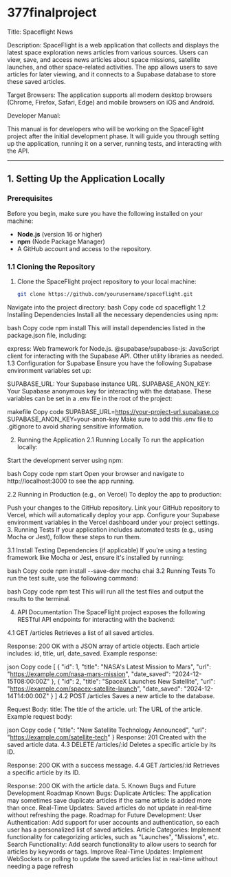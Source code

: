 # 377finalproject

Title: Spaceflight News

Description: SpaceFlight is a web application that collects and displays the latest space exploration news articles from various sources. Users can view, save, and access news articles about space missions, satellite launches, and other space-related activities. The app allows users to save articles for later viewing, and it connects to a Supabase database to store these saved articles.


Target Browsers: The application supports all modern desktop browsers (Chrome, Firefox, Safari, Edge) and mobile browsers on iOS and Android.



Developer Manual:

This manual is for developers who will be working on the SpaceFlight project after the initial development phase. It will guide you through setting up the application, running it on a server, running tests, and interacting with the API.

---

## 1. Setting Up the Application Locally

### Prerequisites
Before you begin, make sure you have the following installed on your machine:
- **Node.js** (version 16 or higher)
- **npm** (Node Package Manager)
- A GitHub account and access to the repository.

### 1.1 Cloning the Repository

1. Clone the SpaceFlight project repository to your local machine:
   ```bash
   git clone https://github.com/yourusername/spaceflight.git
Navigate into the project directory:
bash
Copy code
cd spaceflight
1.2 Installing Dependencies
Install all the necessary dependencies using npm:

bash
Copy code
npm install
This will install dependencies listed in the package.json file, including:

express: Web framework for Node.js.
@supabase/supabase-js: JavaScript client for interacting with the Supabase API.
Other utility libraries as needed.
1.3 Configuration for Supabase
Ensure you have the following Supabase environment variables set up:

SUPABASE_URL: Your Supabase instance URL.
SUPABASE_ANON_KEY: Your Supabase anonymous key for interacting with the database.
These variables can be set in a .env file in the root of the project:

makefile
Copy code
SUPABASE_URL=https://your-project-url.supabase.co
SUPABASE_ANON_KEY=your-anon-key
Make sure to add this .env file to .gitignore to avoid sharing sensitive information.

2. Running the Application
2.1 Running Locally
To run the application locally:

Start the development server using npm:

bash
Copy code
npm start
Open your browser and navigate to http://localhost:3000 to see the app running.

2.2 Running in Production (e.g., on Vercel)
To deploy the app to production:

Push your changes to the GitHub repository.
Link your GitHub repository to Vercel, which will automatically deploy your app.
Configure your Supabase environment variables in the Vercel dashboard under your project settings.
3. Running Tests
If your application includes automated tests (e.g., using Mocha or Jest), follow these steps to run them.

3.1 Install Testing Dependencies (if applicable)
If you're using a testing framework like Mocha or Jest, ensure it's installed by running:

bash
Copy code
npm install --save-dev mocha chai
3.2 Running Tests
To run the test suite, use the following command:

bash
Copy code
npm test
This will run all the test files and output the results to the terminal.

4. API Documentation
The SpaceFlight project exposes the following RESTful API endpoints for interacting with the backend:

4.1 GET /articles
Retrieves a list of all saved articles.

Response:
200 OK with a JSON array of article objects.
Each article includes: id, title, url, date_saved.
Example response:

json
Copy code
[
  {
    "id": 1,
    "title": "NASA's Latest Mission to Mars",
    "url": "https://example.com/nasa-mars-mission",
    "date_saved": "2024-12-15T08:00:00Z"
  },
  {
    "id": 2,
    "title": "SpaceX Launches New Satellite",
    "url": "https://example.com/spacex-satellite-launch",
    "date_saved": "2024-12-14T14:00:00Z"
  }
]
4.2 POST /articles
Saves a new article to the database.

Request Body:
title: The title of the article.
url: The URL of the article.
Example request body:

json
Copy code
{
  "title": "New Satellite Technology Announced",
  "url": "https://example.com/satellite-tech"
}
Response:
201 Created with the saved article data.
4.3 DELETE /articles/:id
Deletes a specific article by its ID.

Response:
200 OK with a success message.
4.4 GET /articles/:id
Retrieves a specific article by its ID.

Response:
200 OK with the article data.
5. Known Bugs and Future Development Roadmap
Known Bugs:
Duplicate Articles: The application may sometimes save duplicate articles if the same article is added more than once.
Real-Time Updates: Saved articles do not update in real-time without refreshing the page.
Roadmap for Future Development:
User Authentication: Add support for user accounts and authentication, so each user has a personalized list of saved articles.
Article Categories: Implement functionality for categorizing articles, such as "Launches", "Missions", etc.
Search Functionality: Add search functionality to allow users to search for articles by keywords or tags.
Improve Real-Time Updates: Implement WebSockets or polling to update the saved articles list in real-time without needing a page refresh